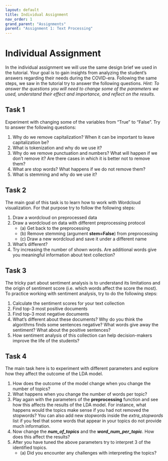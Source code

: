 ```yaml
---
layout: default
title: Individual Assignment
nav_order: 1
grand_parent: "Assignments"
parent: "Assignment 1: Text Processing"
---
```


# Individual Assignment

In the individual assignment we will use the same design brief we used in the tutorial. Your goal is to gain insights from analyzing the student’s answers regarding their needs during the COVID-era. Following the same steps, we saw in the tutorial try to answer the following questions. *Hint: To answer the questions you will need to change some of the parameters we used, understand their effect and importance, and reflect on the results.*  

## Task 1
Experiment with changing some of the variables from “True” to “False”. Try to answer the following questions:
1. Why do we remove capitalization? When it can be important to leave capitalization be?
2. What is tokenization and why do we use it?
3. Why do we remove punctuation and numbers? What will happen if we don’t remove it? Are there cases in which it is better not to remove them?
4. What are stop words? What happens if we do not remove them?
5. What is stemming and why do we use it?

## Task 2
The main goal of this task is to learn how to work with Wordcloud visualization. For that purpose try to follow the following steps:
1. Draw a wordcloud on preprocessed data
2. Draw a wordcloud on data with different preprocessing protocol  
    * (a) Get back to the preprocessing  
    * (b) Remove stemming (argument **stem=False**) from preprocessing  
    * (c) Draw a new wordcloud and save it under a different name  
3. What’s different?
4. Try increasing the number of shown words. Are additional words give you meaningful information about text collection?

## Task 3
The tricky part about sentiment analysis is to understand its limitations and the origin of sentiment score (i.e. which words affect the score the most). To practice working with sentiment analysis, try to do the following steps:  
1. Calculate the sentiment scores for your text collection
2. Find top-3 most positive documents
3. Find top-3 most negative documents
4. What’s different about these documents? Why do you think the algorithms finds some sentences negative? What words give away the sentiment? What about the positive sentences?
5. How sentiment analysis of this collection can help decision-makers improve the life of the students?

## Task 4
The main task here is to experiment with different parameters and explore how they affect the outcome of the LDA model. 
1. How does the outcome of the model change when you change the number of topics?
2. What happens when you change the number of words per topic?
3. Play again with the parameters of the **preprocessing** function and see how this affects the results of the LDA model. For instance, what happens would the topics make sense if you had not removed the stopwords? You can also add new stopwords inside the *extra_stopwords* list  if you feel that some words that appear in your topics do not provide much information.
4. Now change the ***num_of_topics*** and the ***word_num_per_topic***. How does this affect the results?
5. After you have tuned the above parameters try to interpret 3 of the identified topics. 
    * (a) Did you encounter any challenges with interpreting the topics?
